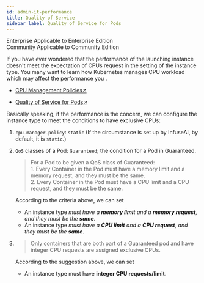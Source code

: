 ```yaml
---
id: admin-it-performance
title: Quality of Service
sidebar_label: Quality of Service for Pods
---
```


<div class="label-sect">
  <div class="ee-only tooltip">Enterprise
    <span class="tooltiptext">Applicable to Enterprise Edition</span>
  </div>
  <div class="ce-only tooltip">Community
    <span class="tooltiptext">Applicable to Community Edition</span>
  </div>
</div>

If you have ever wondered that the performance of the launching instance doesn't meet the expectation of CPUs request in the setting of the instance type. You many want to learn how Kubernetes manages CPU workload which may affect the performance you .


+ [CPU Management Policies↗](https://kubernetes.io/docs/tasks/administer-cluster/cpu-management-policies/#static-policy)

+ [Quality of Service for Pods↗](https://kubernetes.io/docs/tasks/configure-pod-container/quality-service-pod/)




Basically speaking, if the performance is the concern, we can configure the instance type to meet the conditions to have exclusive CPUs:

1. `cpu-manager-policy`: `static` (If the circumstance is set up by InfuseAI, by default, it is `static`.)

2. `QoS` classes of a Pod: `Guaranteed`; the condition for a Pod in Guaranteed.

    >For a Pod to be given a QoS class of Guaranteed:
    ><br>1. Every Container in the Pod must have a memory limit and a memory request, and they must be the same.
    ><br>2. Every Container in the Pod must have a CPU limit and a CPU request, and they must be the same.

    According to the criteria above, we can set
   + An instance type *must have a **memory limit** and a **memory request**, and they must be the **same***.
   + An instance type *must have a **CPU limit** and a **CPU request**, and they must be the **same***.

3. >Only containers that are both part of a Guaranteed pod and have integer CPU requests are assigned exclusive CPUs.

    According to the suggestion above, we can set

    + An instance type must have **integer CPU requests/limit**.
